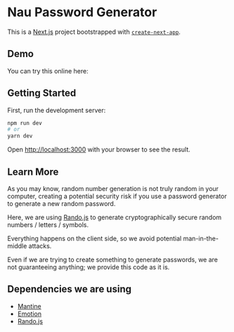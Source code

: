# Nau Password Generator

This is a [Next.js](https://nextjs.org/) project bootstrapped with [`create-next-app`](https://github.com/vercel/next.js/tree/canary/packages/create-next-app).

## Demo
You can try this online here: []()

## Getting Started

First, run the development server:

```bash
npm run dev
# or
yarn dev
```

Open [http://localhost:3000](http://localhost:3000) with your browser to see the result.

## Learn More

As you may know, random number generation is not truly random in your computer, creating a potential security risk if you use a password generator to generate a new random password.

Here, we are using [Rando.js](https://github.com/nastyox/Rando.js) to generate cryptographically secure random numbers / letters / symbols.

Everything happens on the client side, so we avoid potential man-in-the-middle attacks.

Even if we are trying to create something to generate passwords, we are not guaranteeing anything; we provide this code as it is.

## Dependencies we are using
- [Mantine](https://mantine.dev/)
- [Emotion](https://emotion.sh/)
- [Rando.js](https://github.com/nastyox/Rando.js)